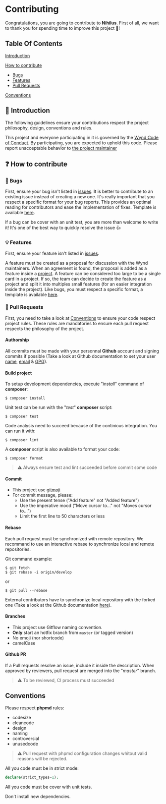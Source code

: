 # Contributing

Congratulations, you are going to contribute to **Nihilus**.
First of all, we want to thank you for spending time to improve this project 🙏!

## Table Of Contents

[Introduction](#introduction)

[How to contribute](#how-to-contribute)

* [Bugs](#bugs)
* [Features](#features)
* [Pull Requests](#pull-requests)

[Conventions](#conventions)

## <a id="introduction"></a>🏁 Introduction

The following guidelines ensure your contributions respect the project philosophy, design, conventions and rules.

This project and everyone participating in it is governed by the [Wynd Code of Conduct](/CODE_OF_CONDUCT.md). By participating, you are
expected to uphold this code. Please report unacceptable behavior to [the project maintainer](mailto:spontoreau@wynd.eu)

## <a id="how-to-contribute"></a>❓ How to contribute

### <a id="bugs"></a>🐛 Bugs

First, ensure your bug isn't listed in [issues](https://github.com/Wynd-Lab/nihilus-symfony-resolver/issues). It is better to contribute to an existing issue instead of creating a new one. It's really important that you respect a specific format for your bug reports. This provides an optimal reading for contributors and ease the implementation of fixes. Template is available [here](/.github/ISSUE_TEMPLATE/bug_report.md).

If a bug can be cover with an unit test, you are more than welcome to write it! It's one of the best way to quickly resolve the issue 👍

### <a id="features"></a>💡 Features

First, ensure your feature isn't listed in [issues](https://github.com/Wynd-Lab/nihilus-symfony-resolver/issues).

A feature must be created as a proposal for discussion with the Wynd maintainers. When an agreement is found, the proposal is added as a feature inside a [project](https://github.com/Wynd-Lab/nihilus-symfony-resolver/projects). A feature can be considered too large to be a single card in a project. If so, the team can decide to create the feature as a project and split it into multiples small features (for an easier integration inside the project). Like bugs, you must respect a specific format, a template is available [here](/.github/ISSUE_TEMPLATE/feature_request.md).


### <a id="pull-requests"></a>🎁 Pull Requests

First, you need to take a look at [Conventions](#conventions) to ensure your code respect project rules. These rules are mandatories to ensure each pull request respects the philosophy of the project.

#### Authorship

All commits must be made with your personnal **Github** account and signing commits if possible (Take a look at Github documentation to set your user [name](https://help.github.com/articles/setting-your-username-in-git/), [email](https://help.github.com/articles/setting-your-email-in-git/) & [GPG](https://help.github.com/articles/signing-commits-using-gpg/)).

#### Build project

To setup development dependencies, execute "_install_" command of **composer**:

```
$ composer install
```

Unit test can be run with the "_test_" **composer** script:

```
$ composer test
```

Code analysis need to succeed because of the continious integration. You can run it with:

```
$ composer lint
```

A **composer** script is also available to format your code:

```
$ composer format
```

> ⚠️ Always ensure test and lint succeeded before commit some code


#### Commit

- This project use [gitmoji](https://github.com/carloscuesta/gitmoji)
- For commit message, please:
    - Use the present tense ("Add feature" not "Added feature")
    - Use the imperative mood ("Move cursor to..." not "Moves cursor to...")
    - Limit the first line to 50 characters or less

#### Rebase

Each pull request must be synchronized with remote repository. We recommand to use an interactive rebase to synchronize local and remote repositories.

Git command example:

```
$ git fetch
$ git rebase -i origin/develop
```

or

```
$ git pull --rebase
```

External contributors have to synchronize local repository with the forked one (Take a look at the Github documentation [here](https://help.github.com/articles/syncing-a-fork/)).

#### Branches

- This project use Gitflow naming convention.
- **Only** start an hotfix branch from `master` (or tagged version)
- No emoji (nor shortcode)
- camelCase

#### Github PR

If a Pull requests resolve an issue, include it inside the description. When approved by reviewers, pull request are merged into the "_master_" branch.

> ⚠️ To be reviewed, CI process must succeeded

## <a id="conventions"></a>Conventions

Please respect **phpmd** rules:
- codesize
- cleancode
- design
- naming
- controversial
- unusedcode

> ⚠️ Pull request with phpmd configuration changes whitout valid reasons will be rejected.

All you code must be in strict mode:
```php
declare(strict_types=1);
```

All you code must be cover with unit tests.

Don't install new dependencies.